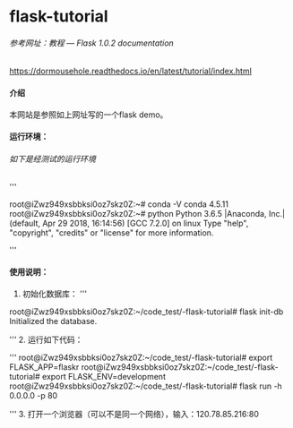# flask-tutorial
###### 参考网址：教程 — Flask 1.0.2 documentation
https://dormousehole.readthedocs.io/en/latest/tutorial/index.html
#### 介绍
本网站是参照如上网址写的一个flask demo。




#### 运行环境：
###### 如下是经测试的运行环境
'''

root@iZwz949xsbbksi0oz7skz0Z:~# conda -V
conda 4.5.11
root@iZwz949xsbbksi0oz7skz0Z:~# python
Python 3.6.5 |Anaconda, Inc.| (default, Apr 29 2018, 16:14:56) 
[GCC 7.2.0] on linux
Type "help", "copyright", "credits" or "license" for more information.
>>> 

'''
#### 使用说明：

1. 初始化数据库：
'''

root@iZwz949xsbbksi0oz7skz0Z:~/code_test/-flask-tutorial# flask init-db
Initialized the database.

'''
2. 运行如下代码：

'''
root@iZwz949xsbbksi0oz7skz0Z:~/code_test/-flask-tutorial# export FLASK_APP=flaskr
root@iZwz949xsbbksi0oz7skz0Z:~/code_test/-flask-tutorial# export FLASK_ENV=development
root@iZwz949xsbbksi0oz7skz0Z:~/code_test/-flask-tutorial# flask run -h 0.0.0.0 -p 80

'''
3. 打开一个浏览器（可以不是同一个网络），输入：120.78.85.216:80
